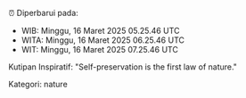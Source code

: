 ⏰ Diperbarui pada:
- WIB: Minggu, 16 Maret 2025 05.25.46 UTC
- WITA: Minggu, 16 Maret 2025 06.25.46 UTC
- WIT: Minggu, 16 Maret 2025 07.25.46 UTC

Kutipan Inspiratif:
"Self-preservation is the first law of nature."


Kategori: nature

